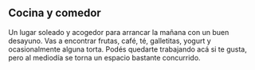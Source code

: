 ## Cocina y comedor
Un lugar soleado y acogedor para arrancar la mañana con un buen desayuno. Vas a encontrar frutas, café, té, galletitas, yogurt y ocasionalmente alguna torta. Podés quedarte trabajando acá si te gusta, pero al mediodía se torna un espacio bastante concurrido.
